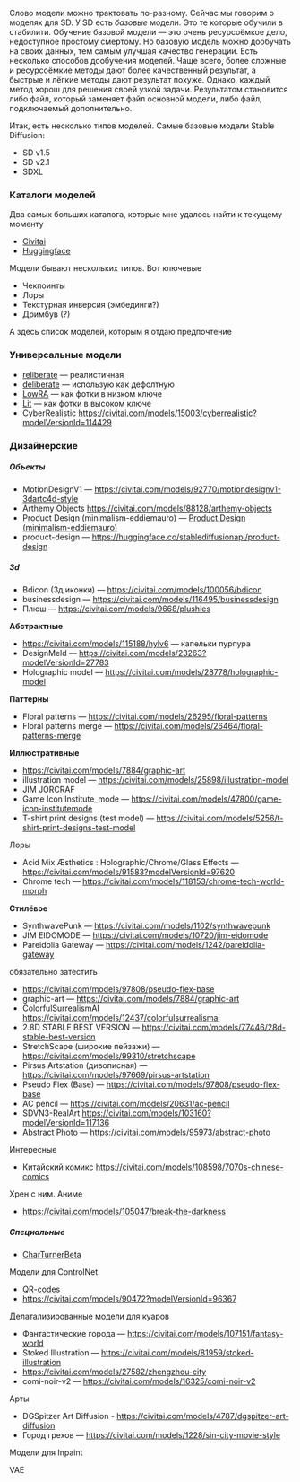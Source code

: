 
Слово модели можно трактовать по-разному. Сейчас мы говорим о моделях для SD. У SD есть _базовые_ модели. Это те которые обучили в стабилити. Обучение базовой модели — это очень ресурсоёмкое дело, недоступное простому смертому. Но базовую модель можно дообучать на своих данных, тем самым улучшая качество генерации. Есть несколько способов дообучения моделей. Чаще всего, более сложные и ресурсоёмкие методы дают более качественный результат, а быстрые и лёгкие методы дают результат похуже. Однако, каждый метод хорош для решения своей узкой задачи. Результатом становится либо файл, который заменяет файл основной модели, либо файл, подключаемый дополнительно. 

Итак, есть несколько типов моделей. 
Самые базовые модели Stable Diffusion:
- SD v1.5
- SD v2.1
- SDXL

### Каталоги моделей
Два самых больших каталога, которые мне удалось найти к текущему моменту
- [Civitai](https://civitai.com/)
- [Huggingface](https://huggingface.co/spaces/huggingface-projects/diffusers-gallery)

Модели бывают нескольких типов. Вот ключевые
- Чекпоинты
- Лоры
- Текстурная инверсия (эмбединги?)
- Дримбув (?)

А здесь список моделей, которым я отдаю предпочтение

### Универсальные модели
- [reliberate](https://civitai.com/models/79754/reliberate) — реалистичная 
- [deliberate](https://civitai.com/models/4823/deliberate) — использую как дефолтную
- [LowRA](https://civitai.com/models/48139/lowra) — как фотки в низком ключе
- [Lit](https://civitai.com/models/51145/lit) — как фотки в высоком ключе
- CyberRealistic https://civitai.com/models/15003/cyberrealistic?modelVersionId=114429

### Дизайнерские
##### Объекты
- MotionDesignV1 — https://civitai.com/models/92770/motiondesignv1-3dartc4d-style
- Arthemy Objects https://civitai.com/models/88128/arthemy-objects
- Product Design (minimalism-eddiemauro) — [Product Design (minimalism-eddiemauro)](https://civitai.com/models/23893/product-design-minimalism-eddiemauro)
- product-design — https://huggingface.co/stablediffusionapi/product-design

##### 3d
- Bdicon (3д иконки) —  https://civitai.com/models/100056/bdicon
- businessdesign — https://civitai.com/models/116495/businessdesign
- Плюш — https://civitai.com/models/9668/plushies

**Абстрактные**
- https://civitai.com/models/115188/hylv6 — капельки пурпура
- DesignMeld — https://civitai.com/models/23263?modelVersionId=27783
- Holographic model — https://civitai.com/models/28778/holographic-model

**Паттерны**
- Floral patterns — https://civitai.com/models/26295/floral-patterns
- Floral patterns merge — https://civitai.com/models/26464/floral-patterns-merge

**Иллюстративные**
- https://civitai.com/models/7884/graphic-art
- illustration model — https://civitai.com/models/25898/illustration-model
- JIM JORCRAF
- Game Icon Institute_mode — https://civitai.com/models/47800/game-icon-institutemode
- T-shirt print designs (test model) — https://civitai.com/models/5256/t-shirt-print-designs-test-model

Лоры
- Acid Mix Æsthetics : Holographic/Chrome/Glass Effects — https://civitai.com/models/91583?modelVersionId=97620
- Chrome tech —  https://civitai.com/models/118153/chrome-tech-world-morph


**Стилёвое**
- SynthwavePunk — https://civitai.com/models/1102/synthwavepunk
- JIM EIDOMODE — https://civitai.com/models/10720/jim-eidomode
- Pareidolia Gateway — https://civitai.com/models/1242/pareidolia-gateway

обязательно затестить
- https://civitai.com/models/97808/pseudo-flex-base 
- graphic-art — https://civitai.com/models/7884/graphic-art
- ColorfulSurrealismAI https://civitai.com/models/12437/colorfulsurrealismai
- 2.8D STABLE BEST VERSION — https://civitai.com/models/77446/28d-stable-best-version
- StretchScape (широкие пейзажи) — https://civitai.com/models/99310/stretchscape
- Pirsus Artstation (дивописная) — https://civitai.com/models/97669/pirsus-artstation
- Pseudo Flex (Base) — https://civitai.com/models/97808/pseudo-flex-base
- AC pencil — https://civitai.com/models/20631/ac-pencil
- SDVN3-RealArt https://civitai.com/models/103160?modelVersionId=117136
- Abstract Photo — https://civitai.com/models/95973/abstract-photo

Интересные
- Китайский комикс https://civitai.com/models/108598/7070s-chinese-comics

Хрен с ним. Аниме
- https://civitai.com/models/105047/break-the-darkness

##### Специальные
- [CharTurnerBeta](https://civitai.com/models/7252/charturnerbeta-lora-experimental)

Модели для ControlNet
- [QR-codes](https://huggingface.co/monster-labs/control_v1p_sd15_qrcode_monster/resolve/main/control_v1p_sd15_qrcode_monster.safetensors)
- https://civitai.com/models/90472?modelVersionId=96367

Делатализированные модели для куаров
- Фантастические города — https://civitai.com/models/107151/fantasy-world
- Stoked Illustration — https://civitai.com/models/81959/stoked-illustration
- https://civitai.com/models/27582/zhengzhou-city
- comi-noir-v2 — https://civitai.com/models/16325/comi-noir-v2

Арты
- DGSpitzer Art Diffusion - https://civitai.com/models/4787/dgspitzer-art-diffusion
- Город грехов — https://civitai.com/models/1228/sin-city-movie-style

Модели для Inpaint

VAE
